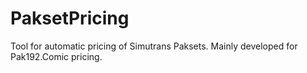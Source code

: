 # PaksetPricing
Tool for automatic pricing of Simutrans Paksets. Mainly developed for Pak192.Comic pricing.
